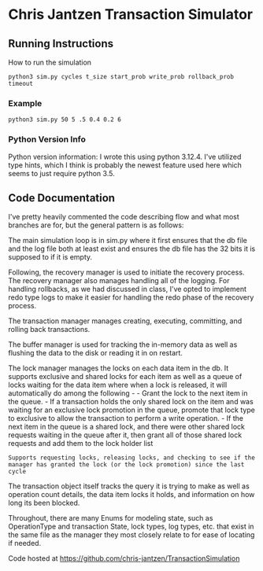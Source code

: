 # Chris Jantzen Transaction Simulator

## Running Instructions

How to run the simulation

```shell
python3 sim.py cycles t_size start_prob write_prob rollback_prob timeout
```

### Example

```shell
python3 sim.py 50 5 .5 0.4 0.2 6
```

### Python Version Info

Python version information: I wrote this using python 3.12.4. I've utilized type hints, which I think is probably the newest feature used here which seems to just require python 3.5.

## Code Documentation

I've pretty heavily commented the code describing flow and what most branches are for, but the general pattern is as follows:

The main simulation loop is in sim.py where it first ensures that the db file and the log file both at least exist and ensures the db file has the 32 bits it is supposed to if it is empty.

Following, the recovery manager is used to initiate the recovery process. The recovery manager also manages handling all of the logging.
    For handling rollbacks, as we had discussed in class, I've opted to implement redo type logs to make it easier for handling the redo phase of the recovery process.

The transaction manager manages creating, executing, committing, and rolling back transactions.

The buffer manager is used for tracking the in-memory data as well as flushing the data to the disk or reading it in on restart.

The lock manager manages the locks on each data item in the db. It supports exclusive and shared locks for each item as well as a queue of locks waiting for the data item where when a lock is released, it will automatically do among the following -
    - Grant the lock to the next item in the queue.
    - If a transaction holds the only shared lock on the item and was waiting for an exclusive lock promotion in the queue, promote that lock type to exclusive to allow the transaction to perform a write operation.
    - If the next item in the queue is a shared lock, and there were other shared lock requests waiting in the queue after it, then grant all of those shared lock requests and add them to the lock holder list

    Supports requesting locks, releasing locks, and checking to see if the manager has granted the lock (or the lock promotion) since the last cycle

The transaction object itself tracks the query it is trying to make as well as operation count details, the data item locks it holds, and information on how long its been blocked.

Throughout, there are many Enums for modeling state, such as OperationType and transaction State, lock types, log types, etc. that exist in the same file as the manager they most closely relate to for ease of locating if needed.

Code hosted at https://github.com/chris-jantzen/TransactionSimulation